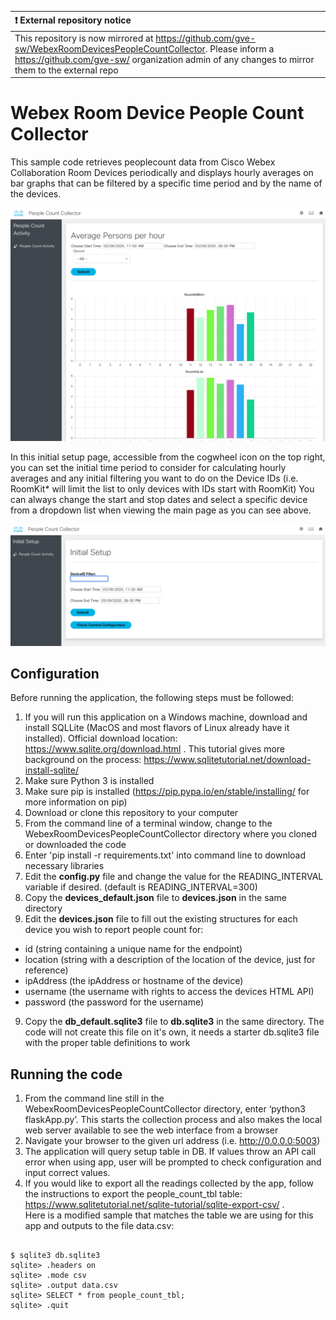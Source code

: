 | :exclamation:  External repository notice   |
|:---------------------------|
| This repository is now mirrored at https://github.com/gve-sw/WebexRoomDevicesPeopleCountCollector. Please inform a https://github.com/gve-sw/ organization admin of any changes to mirror them to the external repo |

# Webex Room Device People Count Collector

This sample code retrieves peoplecount data from Cisco Webex Collaboration Room Devices periodically
and displays hourly averages on bar graphs that can be filtered by a specific time period and by
the name of the devices.

![Main page](Images/PeopleCountCollector.png)

In this initial setup page, accessible from the cogwheel icon on the top right, you can set the initial time period to consider for
calculating hourly averages and any initial filtering you want to do on the Device IDs (i.e. RoomKit* will limit the list to only devices with IDs start with RoomKit)
You can always change the start and stop dates and select a specific device from a dropdown list when viewing the main page as you can see above.

![Setup](Images/CollectorSetup.png)


## Configuration

Before running the application, the following steps must be followed:

1. If you will run this application on a Windows machine, download and install SQLLite (MacOS and most flavors of Linux already have it installed). Official download location: https://www.sqlite.org/download.html  . This tutorial gives more background on the process: https://www.sqlitetutorial.net/download-install-sqlite/
2. Make sure Python 3 is installed
3. Make sure pip is installed (https://pip.pypa.io/en/stable/installing/ for more information on pip)
4. Download or clone this repository to your computer
5. From the command line of a terminal window, change to the WebexRoomDevicesPeopleCountCollector directory where you cloned or downloaded the code
6. Enter 'pip install -r requirements.txt' into command line to download necessary libraries
7. Edit the **config.py** file and change the value for the READING_INTERVAL variable if desired. (default is READING_INTERVAL=300)
8. Copy the **devices_default.json** file to **devices.json** in the same directory
9. Edit the **devices.json** file to fill out the existing structures for each device you wish to report people count for:
- id (string containing a unique name for the endpoint)
- location (string with a description of the location of the device, just for reference)
- ipAddress (the ipAddress or hostname of the device)
- username (the username with rights to access the devices HTML API)
- password (the password for the username)

9. Copy the **db_default.sqlite3** file to **db.sqlite3** in the same directory. The code will not create this file on it's own, it needs a starter db.sqlite3 file with the proper table definitions to work


## Running the code

1. From the command line still in the WebexRoomDevicesPeopleCountCollector directory, enter ‘python3 flaskApp.py’. This starts the collection process and also makes the local web server available to see the web interface from a browser
2. Navigate your browser to the given url address (i.e. http://0.0.0.0:5003)
3. The application will query setup table in DB. If values throw an API call error when using app, user will be prompted to check configuration and input correct values.
4. If you would like to export all the readings collected by the app, follow the instructions to export the people_count_tbl table: https://www.sqlitetutorial.net/sqlite-tutorial/sqlite-export-csv/ .  
Here is a modified sample that matches the table we are using for this app and outputs to the file data.csv:
```
 
$ sqlite3 db.sqlite3
sqlite> .headers on
sqlite> .mode csv
sqlite> .output data.csv
sqlite> SELECT * from people_count_tbl;
sqlite> .quit
```
